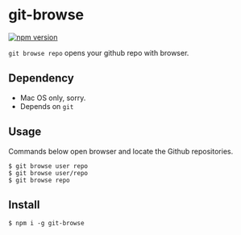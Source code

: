 # git-browse

[![npm version](https://badge.fury.io/js/git-browse.svg)](https://badge.fury.io/js/git-browse)

`git browse repo` opens your github repo with browser.

## Dependency

- Mac OS only, sorry.
- Depends on `git`

## Usage

Commands below open browser and locate the Github repositories.

```
$ git browse user repo
$ git browse user/repo
$ git browse repo
```

## Install

```
$ npm i -g git-browse
```
